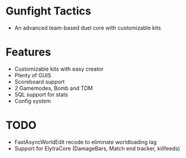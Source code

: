 # Gunfight Tactics
- An advanced team-based duel core with customizable kits

# Features
- Customizable kits with easy creator
- Plenty of GUIS
- Scoreboard support
- 2 Gamemodes, Bomb and TDM
- SQL support for stats
- Config system

# TODO
- FastAsyncWorldEdit recode to eliminate worldloading lag
- Support for ElytraCore (DamageBars, Match end tracker, killfeeds)